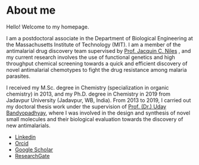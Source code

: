 # About me
Hello! Welcome to my homepage.

I am a postdoctoral associate in the Department of Biological Engineering at the Massachusetts Institute of Technology (MIT). I am a member of the antimalarial drug discovery team  supervised by 
[Prof. Jacquin C. Niles](https://web.mit.edu/nileslab/index.html)
, and my current research involves the use of functional genetics and high throughput chemical screening towards a quick and efficient discovery of novel antimalarial chemotypes to fight the drug resistance among malaria parasites.

I received my M.Sc. degree in Chemistry (specialization in organic chemistry) in 2013, and my Ph.D. degree in Chemistry in 2019 from Jadavpur University (Jadavpur, WB, India). From 2013 to 2019, I carried out my doctoral thesis work under the supervision of [Prof. (Dr.) Uday Bandyopadhyay](http://www.jcbose.ac.in/faculty-details/uday-bandyopadhyay), where I was involved in the design and synthesis of novel small molecules and their biological evaluation towards the discovery of new antimalarials.

- [Linkedin](https://www.linkedin.com/in/shubhra-jyoti-saha-a48451100/)
- [Orcid](https://orcid.org/my-orcid)
- [Google Scholar](https://scholar.google.co.in/citations?hl=en&pli=1&user=ZfIVJZQAAAAJ)
- [ResearchGate](https://www.researchgate.net/profile/Shubhra_Saha)
